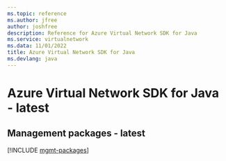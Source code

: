 ```yaml
---
ms.topic: reference
ms.author: jfree
author: joshfree
description: Reference for Azure Virtual Network SDK for Java
ms.service: virtualnetwork
ms.data: 11/01/2022
title: Azure Virtual Network SDK for Java
ms.devlang: java
---
```

# Azure Virtual Network SDK for Java - latest

## Management packages - latest
[!INCLUDE [mgmt-packages](virtual-network-mgmt-index.md)]